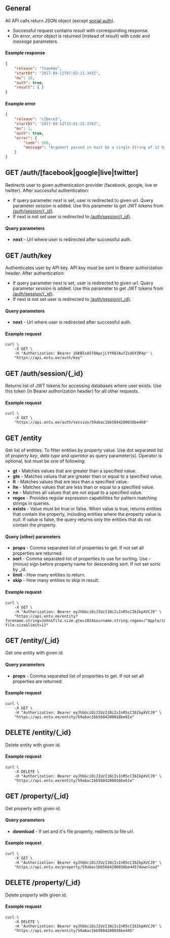 ## General
All API calls return JSON object (except [social auth](#get-authfacebookgooglelivetwitter)).
- Successful request contains *result* with corresponding response.
- On error, *error* object is returned (instead of *result*) with *code* and *message* parameters.

#### Example response
```json
{
    "release": "7eae6de",
    "startDt": "2017-09-12T07:02:21.343Z",
    "ms": 28,
    "auth": true,
    "result": { }
}
```

#### Example error
```json
{
    "release": "c2bece3",
    "startDt": "2017-09-12T15:01:22.376Z",
    "ms": 1,
    "auth": true,
    "error": {
        "code": 500,
        "message": "Argument passed in must be a single String of 12 bytes or a string of 24 hex characters"
    }
}
```




## GET /auth/[facebook|google|live|twitter]
Redirects user to given authentication provider (facebook, google, live or twitter). After successful authentication:
- If query parameter *next* is set, user is redirected to given url. Query parameter *session* is added. Use this parameter to get JWT tokens from [/auth/session/{_id}](#get-authsession-id).
- If next is not set user is redirected to [/auth/session/{_id}](#get-authsession-id).

#### Query parameters
- **next** - Url where user is redirected after successful auth.


## GET /auth/key
Authenticates user by API key. API key must be sent in Bearer authorization header. After authentication:
- If query parameter *next* is set, user is redirected to given url. Query parameter *session* is added. Use this parameter to get JWT tokens from [/auth/session/{_id}](#get-authsession-id).
- If next is not set user is redirected to [/auth/session/{_id}](#get-authsession-id).

#### Query parameters
- **next** - Url where user is redirected after successful auth.

#### Example request
```shell
curl \
    -X GET \
    -H "Authorization: Bearer 2GKB5sASf8ApcjLYYR8JAufZsdGYZR4p" \
    "https://api.entu.ee/auth/key"
```


## GET /auth/session/{_id}
Returns list of JWT tokens for accessing databases where user exists. Use this token (in Bearer authorization header) for all other requests.

#### Example request
```shell
curl \
    -X GET \
    "https://api.entu.ee/auth/session/59abac1bb5684200016be4b8"
```




## GET /entity
Get list of entities. To filter entities by property value. Use dot separated list of *property key*, *data type* and *operator* as query parameter(s). Operator is optional, but must be one of following:
- **gt** - Matches values that are greater than a specified value.
- **gte** - Matches values that are greater than or equal to a specified value.
- **lt** - Matches values that are less than a specified value.
- **lte** - Matches values that are less than or equal to a specified value.
- **ne** - Matches all values that are not equal to a specified value.
- **regex** - Provides regular expression capabilities for pattern matching strings in queries.
- **exists** - Value must be true or false. When value is true, returns entities that contain the property, including entities where the property value is *null*. If value is false, the query returns only the entities that do not contain the property.

#### Query (other) parameters
- **props** - Comma separated list of properties to get. If not set all properties are returned.
- **sort** - Comma separated list of properties to use for sorting. Use - (minus) sign before property name for descending sort. If not set sorts by \_id.
- **limit** - How many entities to return.
- **skip** - How many entities to skip in result.

#### Example request
```shell
curl \
    -X GET \
    -H "Authorization: Bearer eyJhbGciOiJIUzI1NiIsInR5cCI6IkpXVCJ9" \
    "https://api.entu.ee/entity?forename.string=John&file.size.gte=1024&surname.string.regex=/^Apple/i&photo._id.exists=false&sort=-file.size&limit=12"
```




## GET /entity/{_id}
Get one entity with given id.

#### Query parameters
- **props** - Comma separated list of properties to get. If not set all properties are returned.

#### Example request
```shell
curl \
    -X GET \
    -H "Authorization: Bearer eyJhbGciOiJIUzI1NiIsInR5cCI6IkpXVCJ9" \
    "https://api.entu.ee/entity/59abac1bb5684200016be61e"
```


## DELETE /entity/{_id}
Delete entity with given id.

#### Example request
```shell
curl \
    -X DELETE \
    -H "Authorization: Bearer eyJhbGciOiJIUzI1NiIsInR5cCI6IkpXVCJ9" \
    "https://api.entu.ee/entity/59abac1bb5684200016be61e"
```




## GET /property/{_id}
Get property with given id.

#### Query parameters
- **download** - If set and it's file property, redirects to file url.

#### Example request
```shell
curl \
    -X GET \
    -H "Authorization: Bearer eyJhbGciOiJIUzI1NiIsInR5cCI6IkpXVCJ9" \
    "https://api.entu.ee/property/59abac1bb5684200016be445?download"
```


## DELETE /property/{_id}
Delete property with given id.

#### Example request
```shell
curl \
    -X DELETE \
    -H "Authorization: Bearer eyJhbGciOiJIUzI1NiIsInR5cCI6IkpXVCJ9" \
    "https://api.entu.ee/entity/59abac1bb5684200016be445"
```
